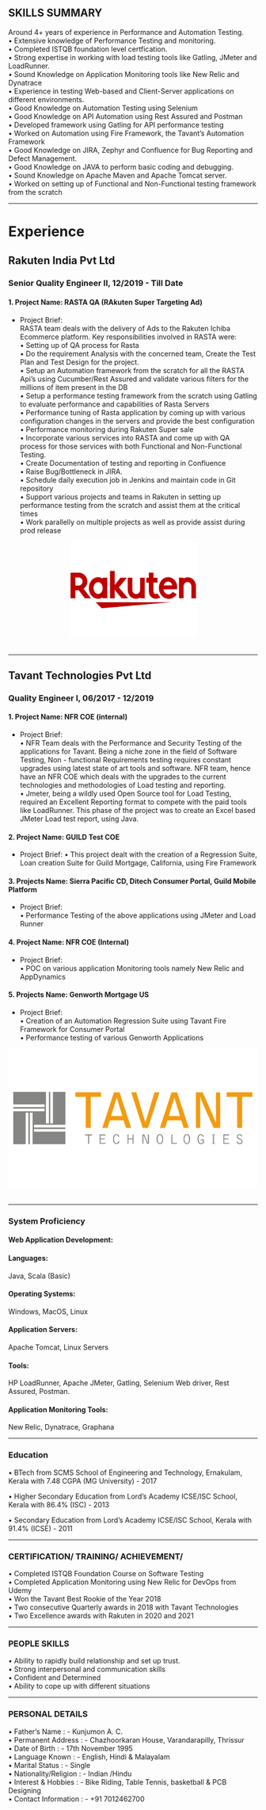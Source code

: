
## SKILLS SUMMARY

Around 4+ years of experience in Performance and Automation Testing.<br>
• Extensive knowledge of Performance Testing and monitoring.<br>
• Completed ISTQB foundation level certfication.<br>
• Strong expertise in working with load testing tools like Gatling, JMeter and LoadRunner.<br>
• Sound Knowledge on Application Monitoring tools like New Relic and Dynatrace<br>
• Experience in testing Web-based and Client-Server applications on different environments.<br>
• Good Knowledge on Automation Testing using Selenium<br>
• Good Knowledge on API Automation using Rest Assured and Postman<br>
• Developed framework using Gatling for API performance testing<br>
• Worked on Automation using Fire Framework, the Tavant’s Automation Framework<br>
• Good Knowledge on JIRA, Zephyr and Confluence for Bug Reporting and Defect Management.<br>
• Good Knowledge on JAVA to perform basic coding and debugging.<br>
• Sound Knowledge on Apache Maven and Apache Tomcat server.<br>
• Worked on setting up of Functional and Non-Functional testing framework from the scratch<br>

---
# Experience

## Rakuten India Pvt Ltd
### Senior Quality Engineer II,  12/2019 - Till Date

#### 1. Project Name: RASTA QA (RAkuten Super Targeting Ad)
- Project Brief:<br>
RASTA team deals with the delivery of Ads to the Rakuten Ichiba Ecommerce platform. Key
responsibilities involved in RASTA were:<br>
• Setting up of QA process for Rasta<br>
• Do the requirement Analysis with the concerned team, Create the Test Plan and Test Design for the
project.<br>
• Setup an Automation framework from the scratch for all the RASTA Api’s using Cucumber/Rest
Assured and validate various filters for the millions of item present in the DB<br>
• Setup a performance testing framework from the scratch using Gatling to evaluate performance and
capabilities of Rasta Servers<br>
• Performance tuning of Rasta application by coming up with various configuration changes in the
servers and provide the best configuration<br>
• Performance monitoring during Rakuten Super sale<br>
• Incorporate various services into RASTA and come up with QA process for those services with both
Functional and Non-Functional Testing.<br>
• Create Documentation of testing and reporting in Confluence<br>
• Raise Bug/Bottleneck in JIRA.<br>
• Schedule daily execution job in Jenkins and maintain code in Git repository<br>
• Support various projects and teams in Rakuten in setting up performance testing from the scratch
and assist them at the critical times<br>
• Work parallelly on multiple projects as well as provide assist during prod release<br>

<center><img src="/assets/img/RakutenLogo.png"/></center><br>

---
## Tavant Technologies Pvt Ltd
###  Quality Engineer I,  06/2017 - 12/2019

#### 1. Project Name: NFR COE (internal)
- Project Brief:<br>
• NFR Team deals with the Performance and Security Testing of the applications for Tavant. Being a
niche zone in the field of Software Testing, Non - functional Requirements testing requires constant
upgrades using latest state of art tools and software. NFR team, hence have an NFR COE which deals
with the upgrades to the current technologies and methodologies of Load testing and reporting.<br>
• Jmeter, being a wildly used Open Source tool for Load Testing, required an Excellent Reporting
format to compete with the paid tools like LoadRunner. This phase of the project was to create an
Excel based JMeter Load test report, using Java.<br>
#### 2. Project Name: GUILD Test COE
- Project Brief:
• This project dealt with the creation of a Regression Suite, Loan creation Suite for Guild
Mortgage, California, using Fire Framework<br>
#### 3. Projects Name: Sierra Pacific CD, Ditech Consumer Portal, Guild Mobile Platform
- Project Brief:<br>
• Performance Testing of the above applications using JMeter and Load Runner<br>
#### 4. Project Name: NFR COE (Internal)
- Project Brief:<br>
• POC on various application Monitoring tools namely New Relic
and AppDynamics<br>
#### 5. Projects Name: Genworth Mortgage US
- Project Brief:<br>
• Creation of an Automation Regression Suite using Tavant Fire Framework for Consumer Portal<br>
• Performance testing of various Genworth Applications<br>

<center><img src="/assets/img/tavant-technologies-vector-logo.png"/></center><br>

---
### System Proficiency
#### Web Application Development:
#### Languages: 
Java, Scala (Basic)
#### Operating Systems: 
Windows, MacOS, Linux
#### Application Servers: 
Apache Tomcat, Linux Servers
#### Tools: 
HP LoadRunner, Apache JMeter, Gatling, Selenium Web driver, Rest Assured, Postman.
#### Application Monitoring Tools: 
New Relic, Dynatrace, Graphana

---
### Education

• BTech from SCMS School of Engineering and Technology,
Ernakulam, Kerala with 7.48 CGPA (MG University)  - 2017<br>

• Higher Secondary Education from Lord’s Academy ICSE/ISC
School, Kerala with 86.4% (ISC)                   - 2013<br>

• Secondary Education from Lord’s Academy ICSE/ISC School,
Kerala with 91.4% (ICSE)                          - 2011<br>



---
### CERTIFICATION/ TRAINING/ ACHIEVEMENT/
• Completed ISTQB Foundation Course on Software Testing<br>
• Completed Application Monitoring using New Relic for DevOps from Udemy<br>
• Won the Tavant Best Rookie of the Year 2018<br>
• Two consecutive Quarterly awards in 2018 with Tavant Technologies<br>
• Two Excellence awards with Rakuten in 2020 and 2021<br>

---
### PEOPLE SKILLS
• Ability to rapidly build relationship and set up trust.<br>
• Strong interpersonal and communication skills<br>
• Confident and Determined<br>
• Ability to cope up with different situations<br>

---
### PERSONAL DETAILS
• Father’s Name         : - Kunjumon A. C.<br>
• Permanent Address     : - Chazhoorkaran House, Varandarapilly, Thrissur<br>
• Date of Birth         : - 17th November 1995<br>
• Language Known        : - English, Hindi & Malayalam<br>
• Marital Status        : - Single<br>
• Nationality/Religion  : - Indian /Hindu<br>
• Interest & Hobbies    : - Bike Riding, Table Tennis, basketball & PCB Designing<br>
• Contact Information   : - +91 7012462700<br>


